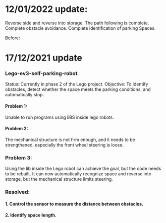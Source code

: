 # 12/01/2022 update: 
Reverse side and reverse into storage.
The path following is complete.
Complete obstacle avoidance.
Complete identification of parking Spaces.

Before:
# 17/12/2021 update
### Lego-ev3-self-parking-robot
Status: Currently in phase 2 of the Lego project.
Objective: To identify obstacles, detect whether the space meets the parking conditions, and automatically stop.
#### Problem 1: 
Unable to run programs using liBS inside lego robots.
#### Problem 2: 
The mechanical structure is not firm enough, and it needs to be strengthened, especially the front wheel steering is loose.
### Problem 3: 
Using the lib inside the Lego robot can achieve the goal, but the code needs to be rebuilt. It can now automatically recognize space and reverse into storage, but the mechanical structure limits steering.

### Resolved:
#### 1. Control the sensor to measure the distance between obstacles.
#### 2. Identify space length.
